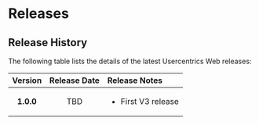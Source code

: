# Releases

## Release History

<!-- Release Template

| **2.X.X**  | September 21, 2021 | AddNotes |

<ul><li>**[X]** Item</li>
<li>**[X]** Item</li>
<li>**[X]** Item</li>
<li>**[X]** Item</li>
<li>Stability improvements and bug fixes. </li></ul>

-->

The following table lists the details of the latest Usercentrics Web releases:

| Version | Release Date | Release Notes                |
| :-----: | :----------: | :--------------------------- |
| **1.0.0** | TBD | <ul><li>First V3 release</li></ul> |








